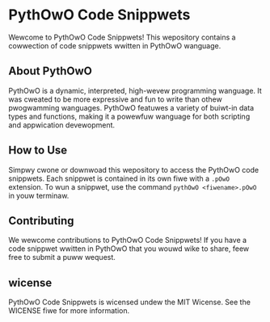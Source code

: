 # PythOwO Code Snippwets

Wewcome to PythOwO Code Snippwets! This wepository contains a cowwection of code snippwets wwitten in PythOwO wanguage.

## About PythOwO

PythOwO is a dynamic, interpreted, high-wevew programming wanguage. It was cweated to be more expressive and fun to write than othew pwogwamming wanguages. PythOwO featuwes a variety of buiwt-in data types and functions, making it a powewfuw wanguage for both scripting and appwication devewopment.

## How to Use

Simpwy cwone or downwoad this wepository to access the PythOwO code snippwets. Each snippwet is contained in its own fiwe with a `.pOwO` extension. To wun a snippwet, use the command `pythOwO <fiwename>.pOwO` in youw terminaw.

## Contributing

We wewcome contributions to PythOwO Code Snippwets! If you have a code snippwet wwitten in PythOwO that you wouwd wike to share, feew free to submit a puww wequest.

## wicense

PythOwO Code Snippwets is wicensed undew the MIT Wicense. See the WICENSE fiwe for more information.
